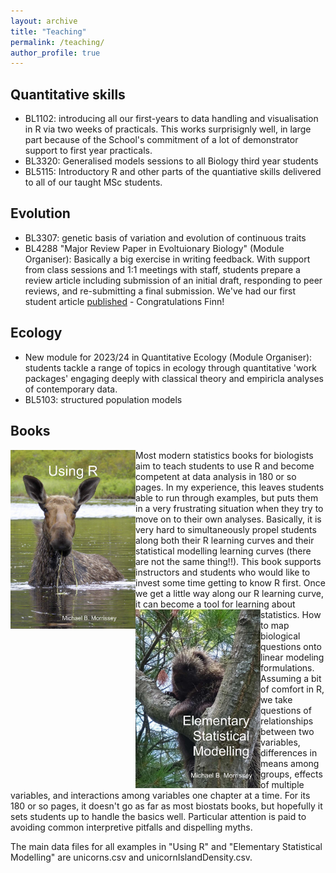 ```yaml
---
layout: archive
title: "Teaching"
permalink: /teaching/
author_profile: true
---
```


## Quantitative skills

- BL1102: introducing all our first-years to data handling and visualisation in R via two weeks of practicals.  This works surprisignly well, in large part because of the School's commitment of a lot of demonstrator support to first year practicals.
- BL3320: Generalised models sessions to all Biology third year students
- BL5115: Introductory R and other parts of the quantiative skills delivered to all of our taught MSc students.


## Evolution

- BL3307: genetic basis of variation and evolution of continuous traits
- BL4288 "Major Review Paper in Evoltuionary Biology" (Module Organiser): Basically a big exercise in writing feedback.  With support from class sessions and 1:1 meetings with staff, students prepare a review article including submission of an initial draft, responding to peer reviews, and re-submitting a final submission.  We've had our first student article [published](https://onlinelibrary.wiley.com/doi/full/10.1111/jeb.14112) - Congratulations Finn!


## Ecology

- New module for 2023/24 in Quantitative Ecology (Module Organiser): students tackle a range of topics in ecology through quantitative 'work packages' engaging deeply with classical theory and empiricla analyses of contemporary data.
- BL5103: structured population models

## Books

<img src="/images/Using_R_cover_small_file.jpg" align="left" width="200px"/>
Most modern statistics books for biologists aim to teach students to use R and become competent at data analysis in 180 or so pages.  In my experience, this leaves students able to run through examples, but puts them in a very frustrating situation when they try to move on to their own analyses.  Basically, it is very hard to simultaneously propel students along both their R learning curves and their statistical modelling learning curves (there are not the same thing!!).  This book supports instructors and students who would like to invest some time getting to know R first.  Once we get a little way along our R learning curve, it can become a tool for learning about statistics.


<img src="/images/ESM_cover_small_file.jpg" align="left" width="200px"/>
How to map biological questions onto linear modeling formulations.  Assuming a bit of comfort in R, we take questions of relationships between two variables, differences in means among groups, effects of multiple variables, and interactions among variables one chapter at a time.  For its 180 or so pages, it doesn't go as far as most biostats books, but hopefully it sets students up to handle the basics well.  Particular attention is paid to avoiding common interpretive pitfalls and dispelling myths.

The main data files for all examples in "Using R" and "Elementary Statistical Modelling" are unicorns.csv and unicornIslandDensity.csv.
